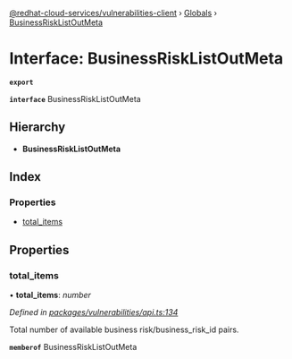 [@redhat-cloud-services/vulnerabilities-client](../README.md) › [Globals](../globals.md) › [BusinessRiskListOutMeta](businessrisklistoutmeta.md)

# Interface: BusinessRiskListOutMeta

**`export`** 

**`interface`** BusinessRiskListOutMeta

## Hierarchy

* **BusinessRiskListOutMeta**

## Index

### Properties

* [total_items](businessrisklistoutmeta.md#total_items)

## Properties

###  total_items

• **total_items**: *number*

*Defined in [packages/vulnerabilities/api.ts:134](https://github.com/fhlavac/javascript-clients/blob/master/packages/vulnerabilities/api.ts#L134)*

Total number of available business risk/business_risk_id pairs.

**`memberof`** BusinessRiskListOutMeta
